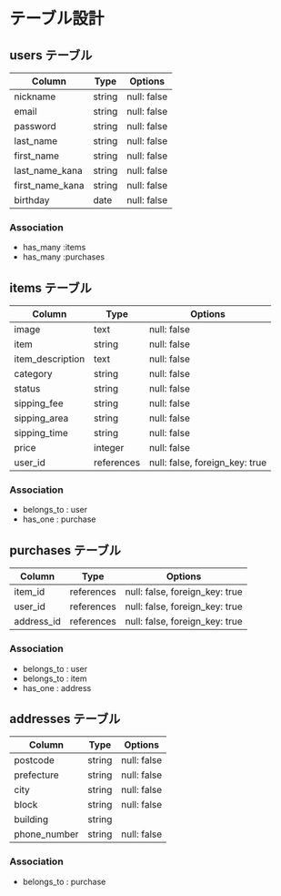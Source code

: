# テーブル設計

## users テーブル
| Column          | Type   | Options     |
| --------------- | ------ | ----------- |
| nickname        | string | null: false |
| email           | string | null: false |
| password        | string | null: false |
| last_name       | string | null: false |
| first_name      | string | null: false |
| last_name_kana  | string | null: false |
| first_name_kana | string | null: false |
| birthday        | date   | null: false |

### Association
- has_many :items
- has_many :purchases

## items テーブル
| Column           | Type       | Options                        |
| ---------------- | ---------- | ------------------------------ |
| image            | text       | null: false                    |
| item             | string     | null: false                    |
| item_description | text       | null: false                    |
| category         | string     | null: false                    |
| status           | string     | null: false                    |
| sipping_fee      | string     | null: false                    |
| sipping_area     | string     | null: false                    |
| sipping_time     | string     | null: false                    |
| price            | integer    | null: false                    |
| user_id          | references | null: false, foreign_key: true |

### Association
- belongs_to : user
- has_one : purchase

## purchases テーブル
| Column     | Type       | Options                        |
| ---------- | ---------- | ------------------------------ |
| item_id    | references | null: false, foreign_key: true |
| user_id    | references | null: false, foreign_key: true |
| address_id | references | null: false, foreign_key: true |

### Association
- belongs_to : user
- belongs_to : item
- has_one : address

## addresses テーブル
| Column       | Type   | Options     |
| ------------ | ------ | ----------- |
| postcode     | string | null: false |
| prefecture   | string | null: false |
| city         | string | null: false |
| block        | string | null: false |
| building     | string |             |
| phone_number | string | null: false |

### Association
- belongs_to : purchase